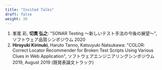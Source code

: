 ```yaml
---
title: "Invited Talks"
draft: false
weight: 30
---
```


1. 峯尾 彩, **切貫 弘之**: "SONAR Testing ～新しいテスト手法の今後の展望～", ソフトウェア品質シンポジウム 2020
1. **Hiroyuki Kirinuki**, Haruto Tanno, Katsuyuki Natsukawa:
   "COLOR: Correct Locator Recommender for Broken Test Scripts Using Various Clues in Web Application",
   ソフトウェアエンジニアリングシンポジウム 2019, August 2019 (既発表論文トラック)
